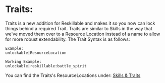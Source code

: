 # Traits:
Traits is a new addition for Reskillable and makes it so you now can lock things behind a required Trait.
Traits are similar to Skills in the way that we've moved them over to a Resource Location instead of a name to allow for more robust extendability.
The Trait Syntax is as follows:
```
Example:
unlockable|ResourceLocation

Working Example:
unlockable|reskillable:battle_spirit
```

You can find the Traits's ResourceLocations under:
[Skills & Traits](/Mods/CompatSkills/Requirements/Skills_Traits/)
